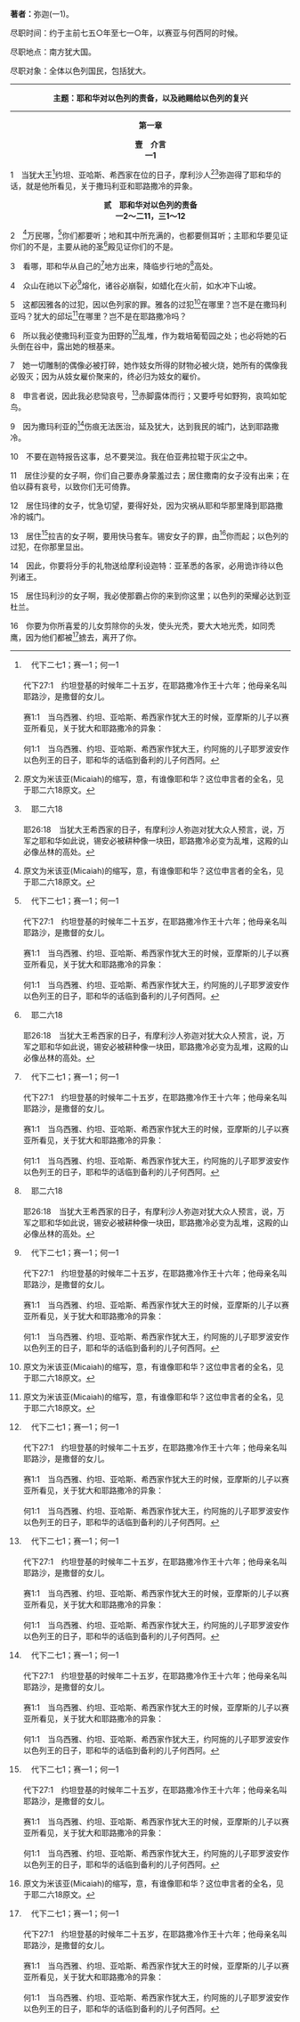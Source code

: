 <b>著者：</b>弥迦(一1)。

<p id="s">尽职时间：约于主前七五○年至七一○年，以赛亚与何西阿的时候。<p id="s">尽职地点：南方犹大国。<p id="s">尽职对象：全体以色列国民，包括犹大。

<hr>

<p style="text-align:center;font-weight:bold;">主题：耶和华对以色列的责备，以及祂赐给以色列的复兴</p>

<hr>

<p style="text-align:center;font-weight:bold;">第一章</p>

<p style="text-align:center;font-weight:bold;">壹　介言<br>一1</p>

1　当犹大王[^a]约坦、亚哈斯、希西家在位的日子，摩利沙人[^1][^b]弥迦得了耶和华的话，就是他所看见，关于撒玛利亚和耶路撒冷的异象。

[^1]:原文为米该亚(Micaiah)的缩写，意，有谁像耶和华？这位申言者的全名，见于耶二六18原文。

[^a]:　代下二七1；赛一1；何一1<br><br>代下27:1　约坦登基的时候年二十五岁，在耶路撒冷作王十六年；他母亲名叫耶路沙，是撒督的女儿。<br><br>赛1:1　当乌西雅、约坦、亚哈斯、希西家作犹大王的时候，亚摩斯的儿子以赛亚所看见，关于犹大和耶路撒冷的异象：<br><br>何1:1　当乌西雅、约坦、亚哈斯、希西家作犹大王，约阿施的儿子耶罗波安作以色列王的日子，耶和华的话临到备利的儿子何西阿。

[^b]:　耶二六18<br><br>耶26:18　当犹大王希西家的日子，有摩利沙人弥迦对犹大众人预言，说，万军之耶和华如此说，锡安必被耕种像一块田，耶路撒冷必变为乱堆，这殿的山必像丛林的高处。

<p style="text-align:center;font-weight:bold;">贰　耶和华对以色列的责备<br>一2～二11，三1～12</p>

2　[^1]万民哪，[^a]你们都要听；地和其中所充满的，也都要侧耳听；主耶和华要见证你们的不是，主要从祂的圣[^b]殿见证你们的不是。

[^1]:弥迦书的中心思想是：耶和华责备以色列(全体以色列国民，包括犹大)的恶行，并应许祂要拯救、招聚以色列余剩的人，在千年国(启二十4～7上)时复兴他们(太十九28)。

[^a]:　申三二1；赛一2<br><br>申32:1　诸天哪，侧耳听，我要说话；愿地也听我口中的言语。<br><br>赛1:2　天哪，要听；地啊，要侧耳听；因为耶和华说，我养育儿女，将他们养大，他们竟背叛我。

[^b]:　诗十一4；拿二7；哈二20<br><br>诗11:4　耶和华在祂的圣殿里；耶和华的宝座在天上。祂的眼目察看；祂的目光察验世人。<br><br>拿2:7　我的魂在我里面发昏的时候，我就想念耶和华；我的祷告进入你的圣殿，达到你面前。<br><br>哈2:20　唯耶和华在祂的圣殿中：全地都当在祂面前静默无声！

3　看哪，耶和华从自己的[^a]地方出来，降临步行地的[^b]高处。

[^a]:　诗一一五3；赛二六21；结三12；何五15<br><br>诗115:3　然而我们的神在天上；祂随自己的喜悦行事。<br><br>赛26:21　因为耶和华从祂的住处出来，要刑罚地上居民的罪孽；地也必露出其中的血，不再掩盖被杀的人。<br><br>结3:12　那时，灵将我举起，我就听见在我身后有震动轰轰的声音，说，从耶和华的所在显出来的荣耀是当受颂赞的！<br><br>何5:15　我要去，回到我自己的地方，等他们承认自己的罪过，寻求我的面；他们在急难的时候，必切切地寻求我。

[^b]:　申三二13；三三29；摩四13<br><br>申32:13　耶和华使他乘驾地的高处，得吃田间的出产；又使他从磐石中咂蜜，从坚石中吸油；<br><br>申33:29　以色列啊，你是有福的；谁像你这蒙耶和华拯救的百姓呢？祂是帮助你的盾牌，是使你得威荣的刀剑！你的仇敌必投降你；你必踏在他们的高处。<br><br>摩4:13　那造山，创风，将祂的意念指示人，使晨光变为幽暗，脚踏在地之高处的，耶和华万军之神是祂的名！

4　众山在祂以下必[^a]熔化，诸谷必崩裂，如蜡化在火前，如水冲下山坡。

[^a]:　士五5；诗九七5；赛六四1～3；鸿一5；参彼后三10<br><br>士5:5　诸山见耶和华的面就震动，这西乃山见耶和华以色列神的面也是如此。<br><br>诗97:5　诸山见耶和华的面，就是全地之主的面，便熔化如蜡。<br><br>赛64:1　愿你裂天而降，愿山岭在你面前震动，<br><br>赛64:2　好像火烧干柴，又像火将水烧开；使你敌人知道你的名，使列国在你面前发颤！<br><br>赛64:3　你曾行我们不能逆料的可畏之事；那时你降临，山岭在你面前震动。<br><br>鸿1:5　大山因祂震动，小山也都熔化；大地在祂面前突起，世界和住在其间的也都如此。<br><br>彼后3:10　只是主的日子要像贼一样来到；在那日，诸天必轰然一声地过去，所有的元素都要被焚烧而销化，地和其上的工程也都要烧尽了。

5　这都因雅各的过犯，因以色列家的罪。雅各的过犯[^1]在哪里？岂不是在撒玛利亚吗？犹大的邱坛[^1]在哪里？岂不是在耶路撒冷吗？

[^1]:直译，是什么？

6　所以我必使撒玛利亚变为田野的[^a]乱堆，作为栽培葡萄园之处；也必将她的石头倒在谷中，露出她的根基来。

[^a]:　王上十三32；王下十八10；十九25；弥三12<br><br>王上13:32　因为他凭耶和华的话，指着伯特利的坛和撒玛利亚各城邱坛之殿所喊的话，必定应验。<br><br>王下18:10　过了三年就攻取了城。希西家第六年，以色列王何细亚第九年，撒玛利亚被攻取了。<br><br>王下19:25　耶和华说，我早先所作的，古时所定的，你岂没有听见吗？现在我将它实现，就是借你使坚固城荒废，变为乱堆。<br><br>弥3:12　所以因你们的缘故，锡安必被耕种像田地，耶路撒冷必成为乱堆，这殿的山必成为丛林的高冈。

7　她一切雕制的偶像必被打碎，她作妓女所得的财物必被火烧，她所有的偶像我必毁灭；因为从妓女雇价聚来的，终必归为妓女的雇价。

8　申言者说，因此我必悲恸哀号，[^a]赤脚露体而行；又要呼号如野狗，哀鸣如鸵鸟。

[^a]:　赛二十2～4<br><br>赛20:2　那时耶和华借着亚摩斯的儿子以赛亚说话，说，你去解掉你腰间的麻布，脱下你脚上的鞋。以赛亚就这样作，露身赤脚行走。<br><br>赛20:3　耶和华说，我仆人以赛亚怎样露身赤脚行走三年，作为警戒埃及和古实的表号和奇事；<br><br>赛20:4　照样，亚述王也必将埃及被掳的人，和古实被迁徙的人带去，他们无论老少，都要露身赤脚，现出下体，使埃及蒙羞。

9　因为撒玛利亚的[^a]伤痕无法医治，延及犹大，达到我民的城门，达到耶路撒冷。

[^a]:　赛一5～6；耶十五18；三十12～13<br><br>赛1:5　你们还有何处可受责打？你们还要继续背道吗？你们已经满头疼痛，全心发昏；<br><br>赛1:6　从脚掌到头顶，没有一处完好；尽是伤口，青肿，与新打的伤痕；都没有收口，没有缠裹，也没有用油滋润。<br><br>耶15:18　我的痛苦，为何长久不止？我的伤痕，为何无法医治，不能痊愈？难道你待我像诡诈的河，像不可靠的水吗？<br><br>耶30:12　因耶和华如此说，你的损伤无法医治，你的创伤极其严重。<br><br>耶30:13　无人为你伸冤，缠裹你的创伤；你没有医治的良药。

10　不要在迦特报告这事，总不要哭泣。我在伯亚弗拉辊于灰尘之中。

11　居住沙斐的女子啊，你们自己要赤身蒙羞过去；居住撒南的女子没有出来；在伯以薛有哀号，以致你们无可倚靠。

12　居住玛律的女子，忧急切望，要得好处，因为灾祸从耶和华那里降到耶路撒冷的城门。

13　居住[^a]拉吉的女子啊，要用快马套车。锡安女子的罪，由[^1]你而起；以色列的过犯，在你那里显出。

[^1]:直译，她。

[^a]:　王下十八14；17<br><br>王下18:14　犹大王希西家差人往拉吉去见亚述王，说，我有罪了，求你离开我回去；凡你罚我的，我必承当。于是亚述王罚犹大王希西家银子三百他连得，金子三十他连得。<br><br>王下18:17　亚述王从拉吉差遣元帅、太监长和军长率领大军往耶路撒冷，到希西家王那里去。他们上到耶路撒冷；来到以后，就站在上池的引水道旁，在通往漂布地的大路上。

14　因此，你要将分手的礼物送给摩利设迦特：亚革悉的各家，必用诡诈待以色列诸王。

15　居住玛利沙的女子啊，我必使那霸占你的来到你这里；以色列的荣耀必达到亚杜兰。

16　你要为你所喜爱的儿女剪除你的头发，使头光秃，要大大地光秃，如同秃鹰，因为他们都被[^a]掳去，离开了你。

[^a]:　王下十七6；赛三九6～7<br><br>王下17:6　何细亚第九年，亚述王攻取了撒玛利亚，将以色列人迁徙到亚述，把他们安置在哈腊，并歌散的哈博河边，以及玛代人的城邑。<br><br>赛39:6　看哪，日子必到，凡你家里所有的，并你列祖积蓄到今日的，都要被带到巴比伦去，不留下一样；这是耶和华说的。<br><br>赛39:7　并且从你而出，你所生的子孙中，必有被掳去在巴比伦王宫里当太监的。


